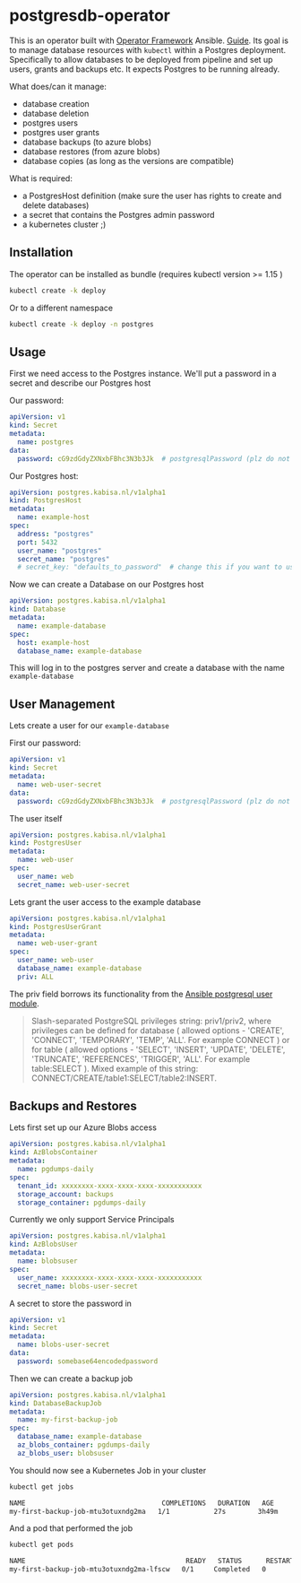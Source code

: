 # postgresdb-operator

This is an operator built with [Operator Framework](https://github.com/operator-framework/operator-sdk) Ansible. [Guide](https://github.com/operator-framework/operator-sdk/blob/master/doc/ansible/user-guide.md).
Its goal is to manage database resources with `kubectl` within a Postgres deployment. Specifically to allow databases to be deployed from pipeline and set up users, grants and backups etc.
It expects Postgres to be running already.

What does/can it manage:
 - database creation
 - database deletion
 - postgres users
 - postgres user grants
 - database backups (to azure blobs)
 - database restores (from azure blobs)
 - database copies (as long as the versions are compatible)
 
What is required:
 - a PostgresHost definition (make sure the user has rights to create and delete databases)
 - a secret that contains the Postgres admin password 
 - a kubernetes cluster ;)
 
## Installation

The operator can be installed as bundle (requires kubectl version >= 1.15 )

```bash
kubectl create -k deploy
```

Or to a different namespace

```bash
kubectl create -k deploy -n postgres
``` 

## Usage

First we need access to the Postgres instance. We'll put a password in a secret and describe our Postgres host

Our password:
```yaml
apiVersion: v1
kind: Secret
metadata:
  name: postgres
data:
  password: cG9zdGdyZXNxbFBhc3N3b3Jk  # postgresqlPassword (plz do not use this pw in production)
```

Our Postgres host:
```yaml
apiVersion: postgres.kabisa.nl/v1alpha1
kind: PostgresHost
metadata:
  name: example-host
spec:
  address: "postgres"
  port: 5432
  user_name: "postgres"
  secret_name: "postgres"
  # secret_key: "defaults_to_password"  # change this if you want to use a different key in your secret yaml
```

Now we can create a Database on our Postgres host

```yaml
apiVersion: postgres.kabisa.nl/v1alpha1
kind: Database
metadata:
  name: example-database
spec:
  host: example-host
  database_name: example-database
```

This will log in to the postgres server and create a database with the name `example-database`

## User Management 

Lets create a user for our `example-database`

First our password:
```yaml
apiVersion: v1
kind: Secret
metadata:
  name: web-user-secret
data:
  password: cG9zdGdyZXNxbFBhc3N3b3Jk  # postgresqlPassword (plz do not use this pw in production)
```

The user itself
```yaml
apiVersion: postgres.kabisa.nl/v1alpha1
kind: PostgresUser
metadata:
  name: web-user
spec:
  user_name: web
  secret_name: web-user-secret
```

Lets grant the user access to the example database

```yaml
apiVersion: postgres.kabisa.nl/v1alpha1
kind: PostgresUserGrant
metadata:
  name: web-user-grant
spec:
  user_name: web-user
  database_name: example-database
  priv: ALL
```

The priv field borrows its functionality from the [Ansible postgresql user module](https://docs.ansible.com/ansible/latest/modules/postgresql_user_module.html).

> Slash-separated PostgreSQL privileges string: priv1/priv2, where privileges can be defined for database ( allowed options - 'CREATE', 'CONNECT', 'TEMPORARY', 'TEMP', 'ALL'. For example CONNECT ) or for table ( allowed options - 'SELECT', 'INSERT', 'UPDATE', 'DELETE', 'TRUNCATE', 'REFERENCES', 'TRIGGER', 'ALL'. For example table:SELECT ). Mixed example of this string: CONNECT/CREATE/table1:SELECT/table2:INSERT.


## Backups and Restores

Lets first set up our Azure Blobs access
```yaml
apiVersion: postgres.kabisa.nl/v1alpha1
kind: AzBlobsContainer
metadata:
  name: pgdumps-daily
spec:
  tenant_id: xxxxxxxx-xxxx-xxxx-xxxx-xxxxxxxxxxx
  storage_account: backups
  storage_container: pgdumps-daily
```

Currently we only support Service Principals
```yaml
apiVersion: postgres.kabisa.nl/v1alpha1
kind: AzBlobsUser
metadata:
  name: blobsuser
spec:
  user_name: xxxxxxxx-xxxx-xxxx-xxxx-xxxxxxxxxxx
  secret_name: blobs-user-secret
```

A secret to store the password in
```yaml
apiVersion: v1
kind: Secret
metadata:
  name: blobs-user-secret
data:
  password: somebase64encodedpassword
```

Then we can create a backup job
```yaml
apiVersion: postgres.kabisa.nl/v1alpha1
kind: DatabaseBackupJob
metadata:
  name: my-first-backup-job
spec:
  database_name: example-database
  az_blobs_container: pgdumps-daily
  az_blobs_user: blobsuser
```

You should now see a Kubernetes Job in your cluster

```bash
kubectl get jobs
```

```bash
NAME                                  COMPLETIONS   DURATION   AGE
my-first-backup-job-mtu3otuxndg2ma   1/1           27s        3h49m
```

And a pod that performed the job
```bash
kubectl get pods
```

```bash
NAME                                        READY   STATUS      RESTARTS   AGE
my-first-backup-job-mtu3otuxndg2ma-lfscw   0/1     Completed   0          3h50m
```
